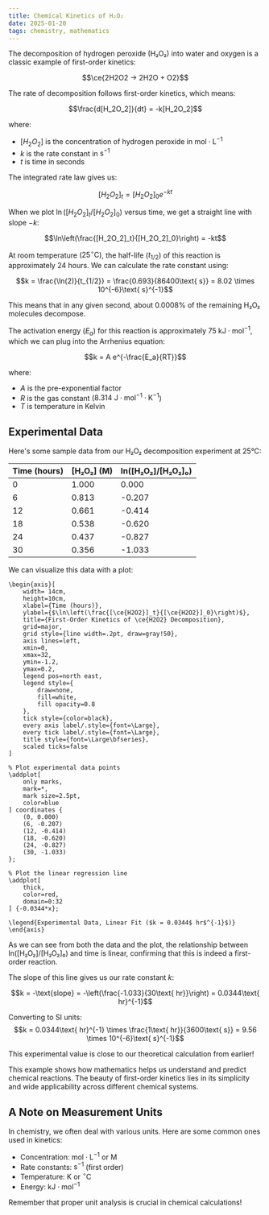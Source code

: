 ```yaml
---
title: Chemical Kinetics of H₂O₂
date: 2025-01-20
tags: chemistry, mathematics
---
```


The decomposition of hydrogen peroxide (H₂O₂) into water and oxygen is a classic example of first-order kinetics:

$$\ce{2H2O2 -> 2H2O + O2}$$

The rate of decomposition follows first-order kinetics, which means:

$$\frac{d[H_2O_2]}{dt} = -k[H_2O_2]$$

where:
- $[H_2O_2]$ is the concentration of hydrogen peroxide in $\text{mol}\cdot\text{L}^{-1}$
- $k$ is the rate constant in $\text{s}^{-1}$
- $t$ is time in seconds

The integrated rate law gives us:

$$[H_2O_2]_t = [H_2O_2]_0 e^{-kt}$$

When we plot $\ln([H_2O_2]_t/[H_2O_2]_0)$ versus time, we get a straight line with slope $-k$:

$$\ln\left(\frac{[H_2O_2]_t}{[H_2O_2]_0}\right) = -kt$$

At room temperature ($25^\circ\text{C}$), the half-life ($t_{1/2}$) of this reaction is approximately 24 hours. We can calculate the rate constant using:

$$k = \frac{\ln(2)}{t_{1/2}} = \frac{0.693}{86400\text{ s}} = 8.02 \times 10^{-6}\text{ s}^{-1}$$

This means that in any given second, about 0.0008% of the remaining H₂O₂ molecules decompose.

The activation energy ($E_a$) for this reaction is approximately $75\text{ kJ}\cdot\text{mol}^{-1}$, which we can plug into the Arrhenius equation:

$$k = A e^{-\frac{E_a}{RT}}$$

where:
- $A$ is the pre-exponential factor
- $R$ is the gas constant ($8.314\text{ J}\cdot\text{mol}^{-1}\cdot\text{K}^{-1}$)
- $T$ is temperature in Kelvin

## Experimental Data

Here's some sample data from our H₂O₂ decomposition experiment at 25°C:

| Time (hours) | [H₂O₂] (M) | ln([H₂O₂]/[H₂O₂]₀) |
|-------------|------------|-------------------|
| 0           | 1.000     | 0.000            |
| 6           | 0.813     | -0.207           |
| 12          | 0.661     | -0.414           |
| 18          | 0.538     | -0.620           |
| 24          | 0.437     | -0.827           |
| 30          | 0.356     | -1.033           |

We can visualize this data with a plot:

```tikzpicture
\begin{axis}[
    width= 14cm,
    height=10cm,
    xlabel={Time (hours)},
    ylabel={$\ln\left(\frac{[\ce{H2O2}]_t}{[\ce{H2O2}]_0}\right)$},
    title={First-Order Kinetics of \ce{H2O2} Decomposition},
    grid=major,
    grid style={line width=.2pt, draw=gray!50},
    axis lines=left,
    xmin=0,
    xmax=32,
    ymin=-1.2,
    ymax=0.2,
    legend pos=north east,
    legend style={
        draw=none,
        fill=white,
        fill opacity=0.8
    },
    tick style={color=black},
    every axis label/.style={font=\Large},
    every tick label/.style={font=\Large},
    title style={font=\Large\bfseries},
    scaled ticks=false
]

% Plot experimental data points
\addplot[
    only marks,
    mark=*,
    mark size=2.5pt,
    color=blue
] coordinates {
    (0, 0.000)
    (6, -0.207)
    (12, -0.414)
    (18, -0.620)
    (24, -0.827)
    (30, -1.033)
};

% Plot the linear regression line
\addplot[
    thick,
    color=red,
    domain=0:32
] {-0.0344*x};

\legend{Experimental Data, Linear Fit ($k = 0.0344$ hr$^{-1}$)}
\end{axis}
```


As we can see from both the data and the plot, the relationship between ln([H₂O₂]/[H₂O₂]₀) and time is linear, confirming that this is indeed a first-order reaction.

The slope of this line gives us our rate constant $k$:

$$k = -\text{slope} = -\left(\frac{-1.033}{30\text{ hr}}\right) = 0.0344\text{ hr}^{-1}$$

Converting to SI units:
$$k = 0.0344\text{ hr}^{-1} \times \frac{1\text{ hr}}{3600\text{ s}} = 9.56 \times 10^{-6}\text{ s}^{-1}$$

This experimental value is close to our theoretical calculation from earlier!

This example shows how mathematics helps us understand and predict chemical reactions. The beauty of first-order kinetics lies in its simplicity and wide applicability across different chemical systems.

## A Note on Measurement Units

In chemistry, we often deal with various units. Here are some common ones used in kinetics:

- Concentration: $\text{mol}\cdot\text{L}^{-1}$ or $\text{M}$
- Rate constants: $\text{s}^{-1}$ (first order)
- Temperature: $\text{K}$ or $^\circ\text{C}$
- Energy: $\text{kJ}\cdot\text{mol}^{-1}$

Remember that proper unit analysis is crucial in chemical calculations!
